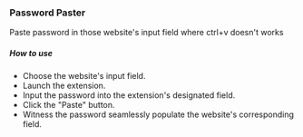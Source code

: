 ### Password Paster

Paste password in those website's input field where ctrl+v doesn't works

##### How to use

- Choose the website's input field.
- Launch the extension.
- Input the password into the extension's designated field.
- Click the "Paste" button.
- Witness the password seamlessly populate the website's corresponding field.
